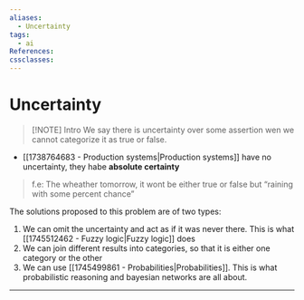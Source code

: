 ```yaml
---
aliases:
  - Uncertainty
tags:
  - ai
References: 
cssclasses:
---
```

# Uncertainty

>[!NOTE] Intro 
>We say there is uncertainty over some assertion wen we cannot categorize it as true or false. 
+ [[1738764683 - Production systems|Production systems]] have no uncertainty, they habe **absolute certainty**
> f.e: The wheather tomorrow, it wont be either true or false but “raining with some percent chance”

The solutions proposed to this problem are of two types: 
1. We can omit the uncertainty and act as if it was never there. This is what [[1745512462 - Fuzzy logic|Fuzzy logic]] does
2. We can join different results into categories, so that it is either one category or the other
3. We can use [[1745499861 - Probabilities|Probabilities]]. This is what probabilistic reasoning and bayesian networks are all about. 






***
